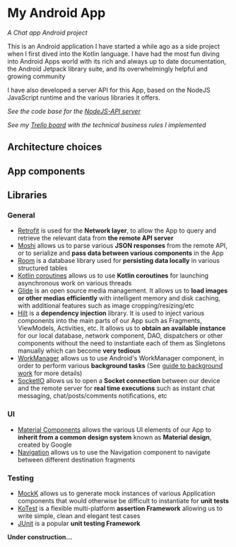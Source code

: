 # My Android App
_A Chat app Android project_

This is an Android application I have started a while ago as a side project when I first dived into the Kotlin language.
I have had the most fun diving into Android Apps world with its rich and always up to date documentation, the Android Jetpack library suite, 
and its overwhelmingly helpful and growing community

I have also developed a server API for this App, based on the NodeJS JavaScript runtime and the various libraries it offers.

_See the code base for the [NodeJS-API server](https://github.com/vbounyasit/NodeJS-API)_

_See my [Trello board](https://trello.com/b/0NH0WcIo/android-app) with the technical business rules I implemented_

## Architecture choices

## App components

## Libraries

### General
- [Retrofit](https://square.github.io/retrofit/) is used for the **Network layer**, to allow the App to query and retrieve the relevant data from **the remote API server**
- [Moshi](https://github.com/square/moshi) allows us to parse various **JSON responses** from the remote API, or to serialize and **pass data between various components** in the App
- [Room](https://developer.android.com/jetpack/androidx/releases/room) is a database library used for **persisting data locally** in various structured tables
- [Kotlin coroutines](https://developer.android.com/kotlin/coroutines) allows us to use **Kotlin coroutines** for launching asynchronous work on various threads
- [Glide](https://github.com/bumptech/glide) is an open source media management. It allows us to **load images or other medias efficiently** with intelligent memory and disk caching, with additional features such as image cropping/resizing/etc
- [Hilt](https://developer.android.com/training/dependency-injection/hilt-android) is a **dependency injection** library. It is used to inject various components into the main parts of our App such as Fragments, ViewModels, Activities, etc.
  It allows us to **obtain an available instance** for our local database, network component, DAO, dispatchers or other components without the need to instantiate each of them as Singletons manually which can become **very tedious**
- [WorkManager](https://developer.android.com/topic/libraries/architecture/workmanager) allows us to use Android's WorkManager component, in order to perform various **background tasks** (See [guide to background work](https://developer.android.com/guide/background) for more details)
- [SocketIO](https://socket.io/fr/blog/native-socket-io-and-android/) allows us to open a **Socket connection** between our device and the remote server for **real time executions** such as instant chat messaging, chat/posts/comments notifications, etc

### UI
- [Material Components](https://material.io/develop/android/docs/getting-started) allows the various UI elements of our App to **inherit from a common design system** known as **Material design**, created by Google
- [Navigation](https://developer.android.com/guide/navigation/navigation-getting-started) allows us to use the Navigation component to navigate between different destination fragments

### Testing
- [MockK](https://mockk.io/) allows us to generate mock instances of various Application components that would otherwise be difficult to instantiate for **unit tests**
- [KoTest](https://kotest.io/) is a flexible multi-platform **assertion Framework** allowing us to write simple, clean and elegant test cases
- [JUnit](https://kotlinlang.org/docs/jvm-test-using-junit.html) is a popular **unit testing Framework**



**Under construction...**
